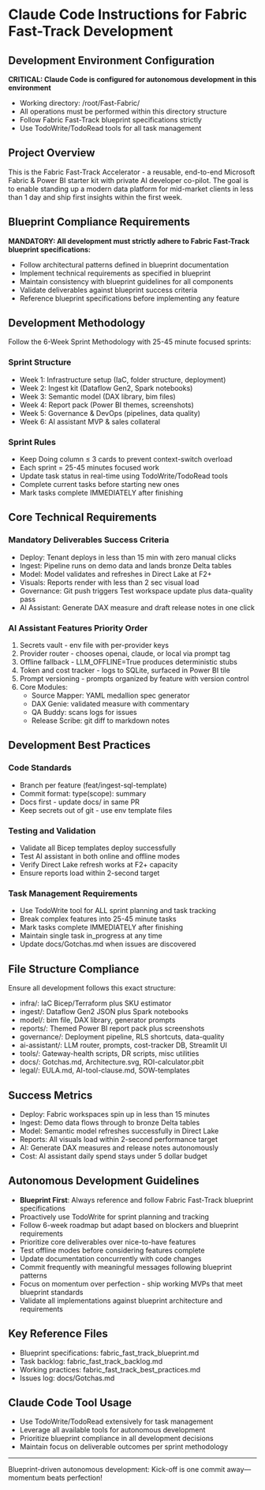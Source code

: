 # Claude Code Instructions for Fabric Fast-Track Development

## Development Environment Configuration
**CRITICAL: Claude Code is configured for autonomous development in this environment**
- Working directory: /root/Fast-Fabric/
- All operations must be performed within this directory structure
- Follow Fabric Fast-Track blueprint specifications strictly
- Use TodoWrite/TodoRead tools for all task management

## Project Overview
This is the Fabric Fast-Track Accelerator - a reusable, end-to-end Microsoft Fabric & Power BI starter kit with private AI developer co-pilot. The goal is to enable standing up a modern data platform for mid-market clients in less than 1 day and ship first insights within the first week.

## Blueprint Compliance Requirements
**MANDATORY: All development must strictly adhere to Fabric Fast-Track blueprint specifications:**
- Follow architectural patterns defined in blueprint documentation
- Implement technical requirements as specified in blueprint
- Maintain consistency with blueprint guidelines for all components
- Validate deliverables against blueprint success criteria
- Reference blueprint specifications before implementing any feature

## Development Methodology
Follow the 6-Week Sprint Methodology with 25-45 minute focused sprints:

### Sprint Structure
- Week 1: Infrastructure setup (IaC, folder structure, deployment)
- Week 2: Ingest kit (Dataflow Gen2, Spark notebooks) 
- Week 3: Semantic model (DAX library, bim files)
- Week 4: Report pack (Power BI themes, screenshots)
- Week 5: Governance & DevOps (pipelines, data quality)
- Week 6: AI assistant MVP & sales collateral

### Sprint Rules
- Keep Doing column ≤ 3 cards to prevent context-switch overload
- Each sprint = 25-45 minutes focused work
- Update task status in real-time using TodoWrite/TodoRead tools
- Complete current tasks before starting new ones
- Mark tasks complete IMMEDIATELY after finishing

## Core Technical Requirements

### Mandatory Deliverables Success Criteria
- Deploy: Tenant deploys in less than 15 min with zero manual clicks
- Ingest: Pipeline runs on demo data and lands bronze Delta tables
- Model: Model validates and refreshes in Direct Lake at F2+
- Visuals: Reports render with less than 2 sec visual load
- Governance: Git push triggers Test workspace update plus data-quality pass
- AI Assistant: Generate DAX measure and draft release notes in one click

### AI Assistant Features Priority Order
1. Secrets vault - env file with per-provider keys
2. Provider router - chooses openai, claude, or local via prompt tag
3. Offline fallback - LLM_OFFLINE=True produces deterministic stubs
4. Token and cost tracker - logs to SQLite, surfaced in Power BI tile
5. Prompt versioning - prompts organized by feature with version control
6. Core Modules:
   - Source Mapper: YAML medallion spec generator
   - DAX Genie: validated measure with commentary
   - QA Buddy: scans logs for issues
   - Release Scribe: git diff to markdown notes

## Development Best Practices

### Code Standards
- Branch per feature (feat/ingest-sql-template)
- Commit format: type(scope): summary
- Docs first - update docs/ in same PR
- Keep secrets out of git - use env template files

### Testing and Validation
- Validate all Bicep templates deploy successfully
- Test AI assistant in both online and offline modes
- Verify Direct Lake refresh works at F2+ capacity
- Ensure reports load within 2-second target

### Task Management Requirements
- Use TodoWrite tool for ALL sprint planning and task tracking
- Break complex features into 25-45 minute tasks
- Mark tasks complete IMMEDIATELY after finishing
- Maintain single task in_progress at any time
- Update docs/Gotchas.md when issues are discovered

## File Structure Compliance
Ensure all development follows this exact structure:
- infra/: IaC Bicep/Terraform plus SKU estimator
- ingest/: Dataflow Gen2 JSON plus Spark notebooks  
- model/: bim file, DAX library, generator prompts
- reports/: Themed Power BI report pack plus screenshots
- governance/: Deployment pipeline, RLS shortcuts, data-quality
- ai-assistant/: LLM router, prompts, cost-tracker DB, Streamlit UI
- tools/: Gateway-health scripts, DR scripts, misc utilities
- docs/: Gotchas.md, Architecture.svg, ROI-calculator.pbit
- legal/: EULA.md, AI-tool-clause.md, SOW-templates

## Success Metrics
- Deploy: Fabric workspaces spin up in less than 15 minutes
- Ingest: Demo data flows through to bronze Delta tables
- Model: Semantic model refreshes successfully in Direct Lake
- Reports: All visuals load within 2-second performance target
- AI: Generate DAX measures and release notes autonomously
- Cost: AI assistant daily spend stays under 5 dollar budget

## Autonomous Development Guidelines
- **Blueprint First**: Always reference and follow Fabric Fast-Track blueprint specifications
- Proactively use TodoWrite for sprint planning and tracking
- Follow 6-week roadmap but adapt based on blockers and blueprint requirements
- Prioritize core deliverables over nice-to-have features
- Test offline modes before considering features complete
- Update documentation concurrently with code changes
- Commit frequently with meaningful messages following blueprint patterns
- Focus on momentum over perfection - ship working MVPs that meet blueprint standards
- Validate all implementations against blueprint architecture and requirements

## Key Reference Files
- Blueprint specifications: fabric_fast_track_blueprint.md
- Task backlog: fabric_fast_track_backlog.md 
- Working practices: fabric_fast_track_best_practices.md
- Issues log: docs/Gotchas.md

## Claude Code Tool Usage
- Use TodoWrite/TodoRead extensively for task management
- Leverage all available tools for autonomous development
- Prioritize blueprint compliance in all development decisions
- Maintain focus on deliverable outcomes per sprint methodology

---
Blueprint-driven autonomous development: Kick-off is one commit away—momentum beats perfection\!
